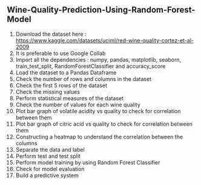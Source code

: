 ## Wine-Quality-Prediction-Using-Random-Forest-Model
1. Download the dataset here : https://www.kaggle.com/datasets/uciml/red-wine-quality-cortez-et-al-2009
2. It is preferable to use Google Collab
3. Import all the dependencies : numpy, pandas, matplotlib, seaborn, train_test_split, RandomForestClassifier and accuracy_score
4. Load the dataset to a Pandas Dataframe
5. Check the number of rows and columns in the dataset
6. Check the first 5 rows of the dataset
7. Check the missing values
8. Perform statistical measures of the dataset
9. Check the number of values for each wine quality
10. Plot bar graph of volatile acidity vs quality to check for correlation between them
11. Plot bar graph of citric acid vs quality to check for correlation between them
12. Constructing a heatmap to understand the correlation between the columns
13. Separate the data and label
14. Perform test and test split
15. Perform model training by using Random Forest Classifier
16. Check for model evaluation
17. Build a predictive system
